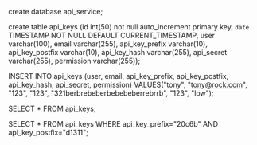 
create database api_service;


create table api_keys (id int(50) not null auto_increment primary key, `date` TIMESTAMP NOT NULL DEFAULT CURRENT_TIMESTAMP, user varchar(100), email varchar(255), api_key_prefix varchar(10), api_key_postfix varchar(10), api_key_hash varchar(255), api_secret varchar(255), permission varchar(255));


INSERT INTO api_keys (user, email, api_key_prefix, api_key_postfix, api_key_hash, api_secret, permission) VALUES("tony", "tony@rock.com", "123", "123", "321berbrebeberbebebeberrebrrb", "123", "low");


SELECT * FROM api_keys;


SELECT * FROM api_keys WHERE api_key_prefix="20c6b" AND api_key_postfix="d1311";
